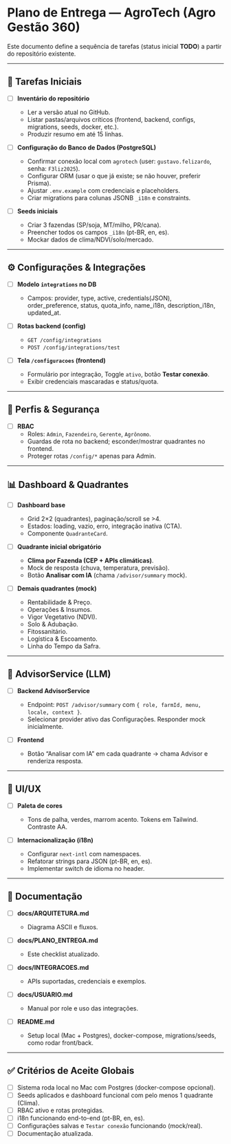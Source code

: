 # Plano de Entrega — AgroTech (Agro Gestão 360)

Este documento define a sequência de tarefas (status inicial **TODO**) a partir do repositório existente.

---

## 🔑 Tarefas Iniciais
- [ ] **Inventário do repositório**
  - Ler a versão atual no GitHub.
  - Listar pastas/arquivos críticos (frontend, backend, configs, migrations, seeds, docker, etc.).
  - Produzir resumo em até 15 linhas.

- [ ] **Configuração do Banco de Dados (PostgreSQL)**
  - Confirmar conexão local com `agrotech` (user: `gustavo.felizardo`, senha: `F3liz2025`).
  - Configurar ORM (usar o que já existe; se não houver, preferir Prisma).
  - Ajustar `.env.example` com credenciais e placeholders.
  - Criar migrations para colunas JSONB `_i18n` e constraints.

- [ ] **Seeds iniciais**
  - Criar 3 fazendas (SP/soja, MT/milho, PR/cana).
  - Preencher todos os campos `_i18n` (pt-BR, en, es).
  - Mockar dados de clima/NDVI/solo/mercado.

---

## ⚙️ Configurações & Integrações
- [ ] **Modelo `integrations` no DB**
  - Campos: provider, type, active, credentials(JSON), order_preference, status, quota_info, name_i18n, description_i18n, updated_at.

- [ ] **Rotas backend (config)**
  - `GET /config/integrations`
  - `POST /config/integrations/test`

- [ ] **Tela `/configuracoes` (frontend)**
  - Formulário por integração, Toggle `ativo`, botão **Testar conexão**.
  - Exibir credenciais mascaradas e status/quota.

---

## 👥 Perfis & Segurança
- [ ] **RBAC**
  - Roles: `Admin`, `Fazendeiro`, `Gerente`, `Agrônomo`.
  - Guardas de rota no backend; esconder/mostrar quadrantes no frontend.
  - Proteger rotas `/config/*` apenas para Admin.

---

## 📊 Dashboard & Quadrantes
- [ ] **Dashboard base**
  - Grid 2×2 (quadrantes), paginação/scroll se >4.
  - Estados: loading, vazio, erro, integração inativa (CTA).
  - Componente `QuadranteCard`.

- [ ] **Quadrante inicial obrigatório**
  - **Clima por Fazenda (CEP + APIs climáticas)**.
  - Mock de resposta (chuva, temperatura, previsão).
  - Botão **Analisar com IA** (chama `/advisor/summary` mock).

- [ ] **Demais quadrantes (mock)**
  - Rentabilidade & Preço.
  - Operações & Insumos.
  - Vigor Vegetativo (NDVI).
  - Solo & Adubação.
  - Fitossanitário.
  - Logística & Escoamento.
  - Linha do Tempo da Safra.

---

## 🤖 AdvisorService (LLM)
- [ ] **Backend AdvisorService**
  - Endpoint: `POST /advisor/summary` com `{ role, farmId, menu, locale, context }`.
  - Selecionar provider ativo das Configurações. Responder mock inicialmente.

- [ ] **Frontend**
  - Botão “Analisar com IA” em cada quadrante → chama Advisor e renderiza resposta.

---

## 🎨 UI/UX
- [ ] **Paleta de cores**
  - Tons de palha, verdes, marrom acento. Tokens em Tailwind. Contraste AA.

- [ ] **Internacionalização (i18n)**
  - Configurar `next-intl` com namespaces.
  - Refatorar strings para JSON (pt-BR, en, es).
  - Implementar switch de idioma no header.

---

## 📑 Documentação
- [ ] **docs/ARQUITETURA.md**
  - Diagrama ASCII e fluxos.

- [ ] **docs/PLANO_ENTREGA.md**
  - Este checklist atualizado.

- [ ] **docs/INTEGRACOES.md**
  - APIs suportadas, credenciais e exemplos.

- [ ] **docs/USUARIO.md**
  - Manual por role e uso das integrações.

- [ ] **README.md**
  - Setup local (Mac + Postgres), docker-compose, migrations/seeds, como rodar front/back.

---

## ✅ Critérios de Aceite Globais
- [ ] Sistema roda local no Mac com Postgres (docker-compose opcional).
- [ ] Seeds aplicados e dashboard funcional com pelo menos 1 quadrante (Clima).
- [ ] RBAC ativo e rotas protegidas.
- [ ] i18n funcionando end-to-end (pt-BR, en, es).
- [ ] Configurações salvas e `Testar conexão` funcionando (mock/real).
- [ ] Documentação atualizada.

